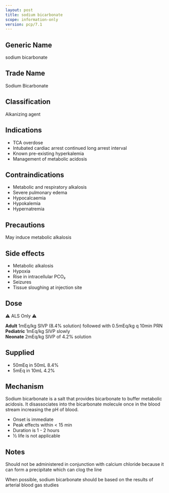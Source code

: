 ```yaml
---
layout: post
title: sodium bicarbonate
scope: information-only
version: pcp/7.1
---
```


## Generic Name

sodium bicarbonate

## Trade Name

Sodium Bicarbonate

## Classification

Alkanizing agent

## Indications

- TCA overdose
- Intubated cardiac arrest continued long arrest interval
- Known pre-existing hyperkalemia
- Management of metabolic acidosis

## Contraindications

- Metabolic and respiratory alkalosis
- Severe pulmonary edema
- Hypocalcaemia
- Hypokalemia
- Hypernatremia

## Precautions

May induce metabolic alkalosis

## Side effects

- Metabolic alkalosis
- Hypoxia
- Rise in intracellular PCO₂
- Seizures
- Tissue sloughing at injection site

## Dose

⚠️ ALS Only ⚠️

**Adult** 1mEq/kg SIVP (8.4% solution) followed with 0.5mEq/kg q 10min PRN  
**Pediatric** 1mEq/kg SIVP slowly  
**Neonate** 2mEq/kg SIVP of 4.2% solution

## Supplied

- 50mEq in 50mL 8.4%
- 5mEq in 10mL 4.2%

## Mechanism

Sodium bicarbonate is a salt that provides bicarbonate to buffer metabolic acidosis. It disassociates into the bicarbonate molecule once in the blood stream increasing the pH of blood.

- Onset is immediate
- Peak effects within < 15 min
- Duration is 1 - 2 hours
- ½ life is not applicable

## Notes

Should not be administered in conjunction with calcium chloride because it can form a precipitate which can clog the line

When possible, sodium bicarbonate should be based on the results of arterial blood gas studies
